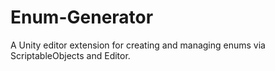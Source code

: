 # Enum-Generator
 A Unity editor extension for creating and managing enums via ScriptableObjects and Editor.
